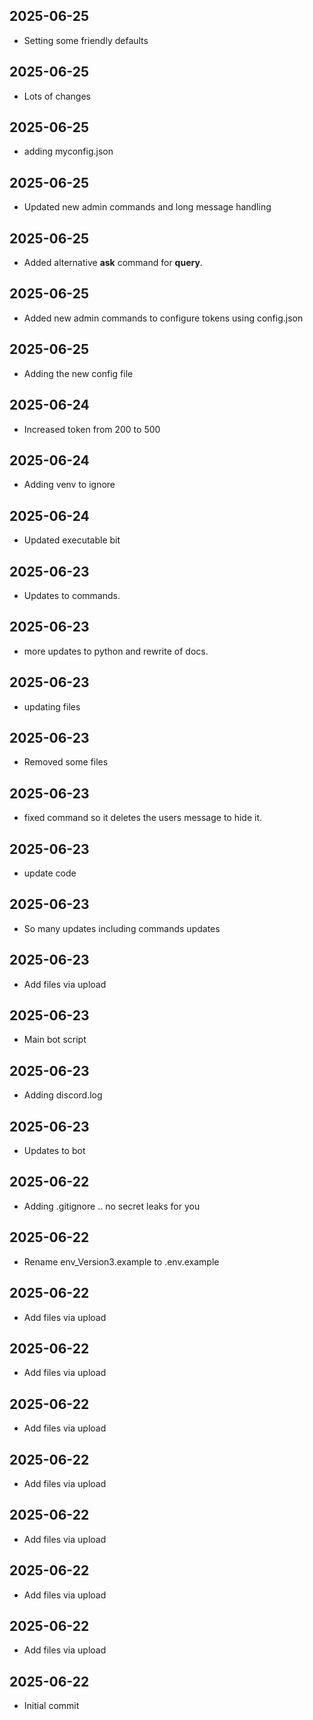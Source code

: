 ## 2025-06-25
- Setting some friendly defaults

## 2025-06-25
- Lots of changes

## 2025-06-25
- adding myconfig.json

## 2025-06-25
- Updated new admin commands and long message handling

## 2025-06-25
- Added alternative __ask__ command for __query__.

## 2025-06-25
- Added new admin commands to configure tokens using config.json

## 2025-06-25
- Adding the new config file

## 2025-06-24
- Increased token from 200 to 500

## 2025-06-24
- Adding venv to ignore

## 2025-06-24
- Updated executable bit

## 2025-06-23
- Updates to commands.

## 2025-06-23
- more updates to python and rewrite of docs.

## 2025-06-23
- updating files

## 2025-06-23
- Removed some files

## 2025-06-23
- fixed command so it deletes the users message to hide it.

## 2025-06-23
- update code

## 2025-06-23
- So many updates including commands updates

## 2025-06-23
- Add files via upload

## 2025-06-23
- Main bot script

## 2025-06-23
- Adding discord.log

## 2025-06-23
- Updates to bot

## 2025-06-22
- Adding .gitignore .. no secret leaks for you

## 2025-06-22
- Rename env_Version3.example to .env.example

## 2025-06-22
- Add files via upload

## 2025-06-22
- Add files via upload

## 2025-06-22
- Add files via upload

## 2025-06-22
- Add files via upload

## 2025-06-22
- Add files via upload

## 2025-06-22
- Add files via upload

## 2025-06-22
- Add files via upload

## 2025-06-22
- Initial commit
